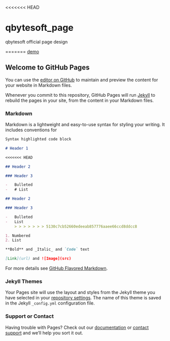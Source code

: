 <<<<<<< HEAD

# qbytesoft_page

qbytesoft official page design

=======
[demo](https://masud001.github.io/qbytesoft_page/)

## Welcome to GitHub Pages

You can use the [editor on GitHub](https://github.com/masud001/qbytesoft_page/edit/master/README.md) to maintain and preview the content for your website in Markdown files.

Whenever you commit to this repository, GitHub Pages will run [Jekyll](https://jekyllrb.com/) to rebuild the pages in your site, from the content in your Markdown files.

### Markdown

Markdown is a lightweight and easy-to-use syntax for styling your writing. It includes conventions for

```markdown
Syntax highlighted code block

# Header 1

<<<<<<< HEAD

## Header 2

### Header 3

-   Bulleted
-   # List

## Header 2

### Header 3

-   Bulleted
-   List
    > > > > > > > 5130c7cb52660edeeab857776aaee66ccd8ddcc8

1. Numbered
2. List

**Bold** and _Italic_ and `Code` text

[Link](url) and ![Image](src)
```

For more details see [GitHub Flavored Markdown](https://guides.github.com/features/mastering-markdown/).

### Jekyll Themes

Your Pages site will use the layout and styles from the Jekyll theme you have selected in your [repository settings](https://github.com/masud001/qbytesoft_page/settings). The name of this theme is saved in the Jekyll `_config.yml` configuration file.

### Support or Contact

Having trouble with Pages? Check out our [documentation](https://help.github.com/categories/github-pages-basics/) or [contact support](https://github.com/contact) and we’ll help you sort it out.
